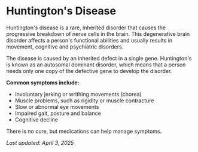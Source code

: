 # Huntington's Disease

Huntington's disease is a rare, inherited disorder that causes the progressive breakdown of nerve cells in the brain. This degenerative brain disorder affects a person's functional abilities and usually results in movement, cognitive and psychiatric disorders.

The disease is caused by an inherited defect in a single gene. Huntington's is known as an autosomal dominant disorder, which means that a person needs only one copy of the defective gene to develop the disorder.

**Common symptoms include:**
- Involuntary jerking or writhing movements (chorea)
- Muscle problems, such as rigidity or muscle contracture
- Slow or abnormal eye movements
- Impaired gait, posture and balance
- Cognitive decline

There is no cure, but medications can help manage symptoms.

*Last updated: April 3, 2025* 